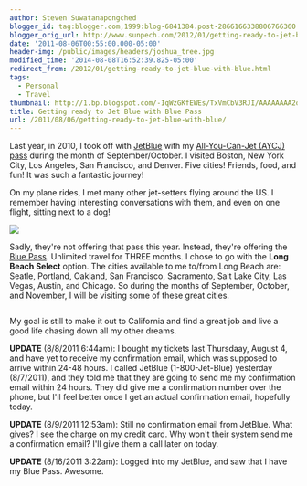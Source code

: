 ```yaml
---
author: Steven Suwatanapongched
blogger_id: tag:blogger.com,1999:blog-6841384.post-2866166338806766360
blogger_orig_url: http://www.sunpech.com/2012/01/getting-ready-to-jet-blue-with-blue.html
date: '2011-08-06T00:55:00.000-05:00'
header-img: /public/images/headers/joshua_tree.jpg
modified_time: '2014-08-08T16:52:39.825-05:00'
redirect_from: /2012/01/getting-ready-to-jet-blue-with-blue.html
tags:
  - Personal
  - Travel
thumbnail: http://1.bp.blogspot.com/-IqWzGKfEWEs/TxVmCbV3RJI/AAAAAAAA2og/A0qiVuWc3nw/s600/IMG_20100920_084235.jpeg
title: Getting ready to Jet Blue with Blue Pass
url: /2011/08/06/getting-ready-to-jet-blue-with-blue/
---
```



Last year, in 2010, I took off with <a href="http://www.jetblue.com/">JetBlue</a> with my <a href="http://www.jetblue.com/aycj/">All-You-Can-Jet (AYCJ) pass</a> during the month of September/October. I visited Boston, New York City, Los Angeles, San Francisco, and Denver. Five cities! Friends, food, and fun! It was such a fantastic journey!

On my plane rides, I met many other jet-setters flying around the US. I remember having interesting conversations with them, and even on one flight, sitting next to a dog!

<img   border="0" src="http://1.bp.blogspot.com/-IqWzGKfEWEs/TxVmCbV3RJI/AAAAAAAA2og/A0qiVuWc3nw/s320/IMG_20100920_084235.jpeg"  />

Sadly, they're not offering that pass this year.&nbsp;Instead, they're offering the <a href="http://jetblue.com/bluepass/">Blue Pass</a>. Unlimited travel for THREE months. I chose to go with the <strong>Long Beach Select</strong> option. The cities available to me to/from Long Beach are: Seatle, Portland, Oakland, San Francisco, Sacramento, Salt Lake City, Las Vegas, Austin, and Chicago. So during the months of September, October, and November, I will be visiting some of these great cities.

<img   border="0" src="http://1.bp.blogspot.com/-nKm8yZME7BA/TxVmDVRgLrI/AAAAAAAA2pA/hgNqgaqjZyg/s320/Screen_Shot_2011-08-05_at_12.51.15_AM.png" alt=""  />

My goal is still to make it out to California and find a great job and live a good life chasing down all my other dreams.

<strong>UPDATE</strong> (8/8/2011 6:44am): I bought my tickets last Thursdaay, August 4, and have yet to receive my confirmation email, which was supposed to arrive within 24-48 hours. I called JetBlue (1-800-Jet-Blue) yesterday (8/7/2011), and they told me that they are going to send me my confirmation email within 24 hours. They did give me a confirmation number over the phone, but I'll feel better once I get an actual confirmation email, hopefully today.

<strong>UPDATE</strong> (8/9/2011 12:53am): Still no confirmation email from JetBlue. What gives? I see the charge on my credit card. Why won't their system send me a confirmation email? I'll give them a call later on today.

<strong>UPDATE</strong> (8/16/2011 3:22am): Logged into my JetBlue, and saw that I have my Blue Pass. Awesome.